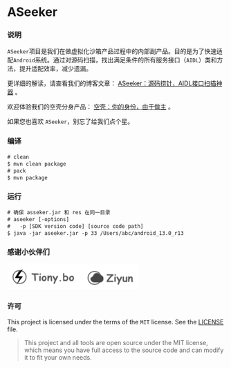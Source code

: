 # ASeeker

### 说明

`ASeeker`项目是我们在做虚拟化沙箱产品过程中的内部副产品。目的是为了快速适配`Android`系统。通过对源码扫描，找出满足条件的所有服务接口（`AIDL`）类和方法，提升适配效率，减少遗漏。

更详细的解读，请查看我们的博客文章： [ASeeker：源码捞针，AIDL接口扫描神器](https://www.iofomo.com/blog/aseeker) 。

欢迎体验我们的空壳分身产品： [空壳：你的身份，由于做主](https://www.iofomo.com/docs/mobile/konker/Introduce/) 。

如果您也喜欢 `ASeeker`，别忘了给我们点个星。

### 编译

```shell
# clean
$ mvn clean package
# pack
$ mvn package
```

### 运行

```shell
# 确保 asseker.jar 和 res 在同一目录
# aseeker [-options]
#   -p [SDK version code] [source code path]
$ java -jar aseeker.jar -p 33 /Users/abc/android_13.0_r13
```

### 感谢小伙伴们

![](img/thanks.png)

### 许可

This project is licensed under the terms of the `MIT` license. See the [LICENSE](LICENSE) file.

>   This project and all tools are open source under the MIT license, which means you have full access to the source code and can modify it to fit your own needs. 
